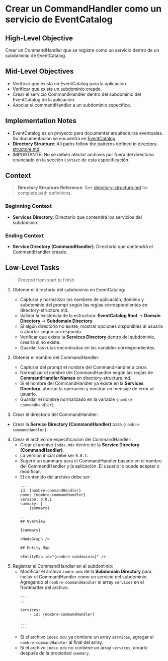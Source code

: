 # Crear un CommandHandler como un servicio de EventCatalog

## High-Level Objective

Crear un CommandHandler que se registre como un servicio dentro de un subdominio de EventCatalog.

## Mid-Level Objectives

- Verificar que exista un EventCatalog para la aplicación.
- Verificar que exista un subdominio creado.
- Crear el servicio CommandHandler dentro del subdominio del EventCatalog de la aplicación.
- Asociar el commandHandler a un subdominio específico.

## Implementation Notes
- EventCatalog es un proyecto para documentar arquitecturas eventuales. Su documentación se encuentra en [EventCatalog](https://github.com/Sinco/Cosmos.EventCatalog).
- **Directory Structure**: All paths follow the patterns defined in [directory-structure.md](./directory-structure.md).
- IMPORTANTE: No se deben afectar archivos por fuera del directorio enunciado en la sección `Context` de esta especificación.

## Context

> **Directory Structure Reference**: See [directory-structure.md](./directory-structure.md) for complete path definitions.

### Beginning Context

- **Services Directory**: Directorio que contendrá los servicios del subdominio.

### Ending Context

- **Service Directory (CommandHandler)**: Directorio que contendrá el CommandHandler creado. 

## Low-Level Tasks
> Ordered from start to finish

1. Obtener el directorio del subdominio en EventCatalog:
   - Capturar y normalizar los nombres de aplicación, dominio y subdominio del prompt según las reglas correspondientes en directory-structure.md.
   - Validar la existencia de la estructura: **EventCatalog Root** → **Domain Directory** → **Subdomain Directory**.
   - Si algún directorio no existe, mostrar opciones disponibles al usuario o abortar según corresponda.
   - Verificar que existe la **Services Directory** dentro del subdominio, crearla si no existe.
   - Guardar las rutas encontradas en las variables correspondientes.

2. Obtener el nombre del CommandHandler:
   - Capturar del prompt el nombre del CommandHandler a crear.
   - Normalizar el nombre del CommandHandler según las reglas de **CommandHandler Names** en directory-structure.md.
   - Si el nombre del CommandHandler ya existe en la **Services Directory**, abortar la operación y mostrar un mensaje de error al usuario.
   - Guardar el nombre normalizado en la variable `{nombre-commandHandler}`.
 
 3. Crear el directorio del CommandHandler:
   - Crear la **Service Directory (CommandHandler)** para `{nombre-commandHandler}`.

4. Crear el archivo de especificación del CommandHandler:
   - Crear el archivo `index.mdx` dentro de la **Service Directory (CommandHandler)**.
   - La versión inicial debe ser `0.0.1`.
   - Sugerir un summary para el CommandHandler basado en el nombre del CommandHandler y la aplicación. El usuario lo puede aceptar o modificar.
   - El contenido del archivo debe ser:
        ```mdx
        ---
        id: {nombre-commandHandler}
        name: {nombre-commandHandler}
        version: 0.0.1
        summary: |
            {summary}
       
        ---
        ## Overview

        {summary}

        <NodeGraph />

        ## Entity Map

        <EntityMap id="{nombre-subdominio}" />

        ```
5. Registrar el CommandHandler en el subdominio:
   - Modificar el archivo `index.mdx` de la **Subdomain Directory** para incluir el CommandHandler como un servicio del subdominio. Agregando el `nombre-commandHandler` al array `services` en el frontmatter del archivo:
        ```mdx
        ---
        ...

        services:
            - id: {nombre-commandHandler}

        ...
        ---

        ```
    - Si el archivo `index.mdx` ya contiene un array `services`, agregar el `nombre-commandHandler` al final del array.
    - Si el archivo `index.mdx` no contiene un array `services`, crearlo después de la propiedad `summary`.